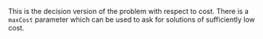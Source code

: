 
This is the decision version of the problem with respect to cost. There is a `maxCost` parameter which can be used to ask for solutions of sufficiently low cost.

